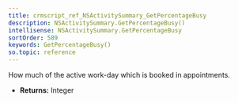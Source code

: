 ```yaml
---
title: crmscript_ref_NSActivitySummary_GetPercentageBusy
description: NSActivitySummary.GetPercentageBusy()
intellisense: NSActivitySummary.GetPercentageBusy
sortOrder: 589
keywords: GetPercentageBusy()
so.topic: reference
---
```



How much of the active work-day which is booked in appointments.



* **Returns:** Integer


